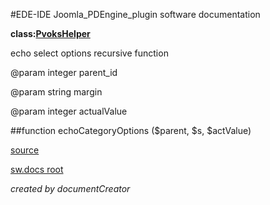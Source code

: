 #EDE-IDE Joomla_PDEngine_plugin
software documentation

**class:[PvoksHelper](../PvoksHelper.md)**



echo select options recursive function

@param integer parent_id

@param string margin

@param integer actualValue

##function echoCategoryOptions ($parent, $s, $actValue) 


[source](../../../admin/helpers/pvoks.php)

[sw.docs root](../)

*created by documentCreator*

